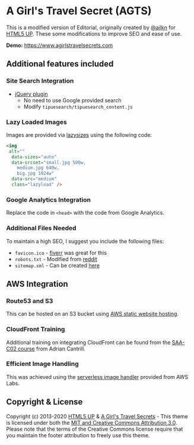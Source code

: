 # A Girl's Travel Secret (AGTS)

This is a modified version of Editorial, originally created by [@ajlkn](https://twitter.com/ajlkn) for [HTML5 UP](https://html5up.net).
These some modifications to improve SEO and ease of use.

**Demo:** <https://www.agirlstravelsecrets.com>

## Additional features included

### Site Search Integration

- [jQuery plugin](https://tipue.com/search)
  - No need to use Google provided search
  - Modify `tipuesearch/tipuesearch_content.js`

### Lazy Loaded Images

Images are provided via [lazysizes](https://github.com/aFarkas/lazysizes) using the following code:

```html
<img
 alt=""
  data-sizes="auto"
  data-srcset="small.jpg 500w,
    medium.jpg 640w,
    big.jpg 1024w"
  data-src="medium"
  class="lazyload" />
```

### Google Analytics Integration

Replace the code in `<head>` with the code from Google Analytics.

### Additional Files Needed

To maintain a high SEO, I suggest you include the following files:

- `favicon.ico` - [fiverr](https://www.fiverr.com) was great for this
- `robots.txt` - Modified from [reddit](https://www.reddit.com/robots.txt)
- `sitemap.xml` - Can be created [here](www.xml-sitemaps.com)

## AWS Integration

### Route53 and S3

This can be hosted on an S3 bucket using [AWS static website hosting](https://docs.aws.amazon.com/AmazonS3/latest/dev/WebsiteHosting.html).

### CloudFront Training

Additional training on integrating CloudFront can be found from the [SAA-C02 course](https://learn.cantrill.io) from Adrian Cantrill.

### Efficient Image Handling

This was achieved using the [serverless image handler](https://github.com/awslabs/serverless-image-handler) provided from AWS Labs.

## Copyright & License

Copyright (c) 2013-2020 [HTML5 UP](https://htmlup.net) & [A Girl's Travel Secrets](https://www.agirlstravelsecrets.com) - This theme is licensed under both the [MIT and Creative Commons Attribution 3.0](LICENSE). Please note that the terms of the Creative Commons license require that you maintain the footer attribution to freely use this theme.
